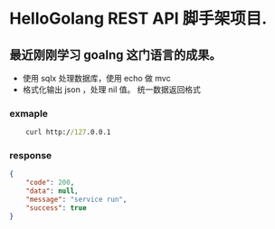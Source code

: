 # HelloGolang REST API  脚手架项目.
## 最近刚刚学习 goalng 这门语言的成果。


- 使用 sqlx 处理数据库，使用 echo 做 mvc
- 格式化输出 json ，处理 nil 值。 统一数据返回格式


### exmaple
``` cmd
    curl http://127.0.0.1
```

### response
``` json
{
    "code": 200,
    "data": null,
    "message": "service run",
    "success": true
}
```

